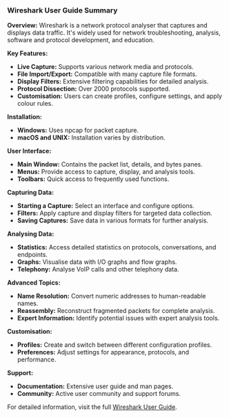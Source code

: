 ### Wireshark User Guide Summary

**Overview:**
Wireshark is a network protocol analyser that captures and displays data traffic. It's widely used for network troubleshooting, analysis, software and protocol development, and education.

**Key Features:**
- **Live Capture:** Supports various network media and protocols.
- **File Import/Export:** Compatible with many capture file formats.
- **Display Filters:** Extensive filtering capabilities for detailed analysis.
- **Protocol Dissection:** Over 2000 protocols supported.
- **Customisation:** Users can create profiles, configure settings, and apply colour rules.

**Installation:**
- **Windows:** Uses npcap for packet capture.
- **macOS and UNIX:** Installation varies by distribution.

**User Interface:**
- **Main Window:** Contains the packet list, details, and bytes panes.
- **Menus:** Provide access to capture, display, and analysis tools.
- **Toolbars:** Quick access to frequently used functions.

**Capturing Data:**
- **Starting a Capture:** Select an interface and configure options.
- **Filters:** Apply capture and display filters for targeted data collection.
- **Saving Captures:** Save data in various formats for further analysis.

**Analysing Data:**
- **Statistics:** Access detailed statistics on protocols, conversations, and endpoints.
- **Graphs:** Visualise data with I/O graphs and flow graphs.
- **Telephony:** Analyse VoIP calls and other telephony data.

**Advanced Topics:**
- **Name Resolution:** Convert numeric addresses to human-readable names.
- **Reassembly:** Reconstruct fragmented packets for complete analysis.
- **Expert Information:** Identify potential issues with expert analysis tools.

**Customisation:**
- **Profiles:** Create and switch between different configuration profiles.
- **Preferences:** Adjust settings for appearance, protocols, and performance.

**Support:**
- **Documentation:** Extensive user guide and man pages.
- **Community:** Active user community and support forums.

For detailed information, visit the full [Wireshark User Guide](https://www.wireshark.org/docs/wsug_html_chunked/).